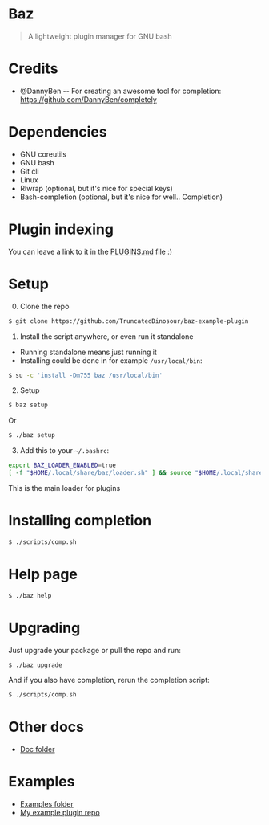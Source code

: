 # Baz

> A lightweight plugin manager for GNU bash

# Credits

- @DannyBen -- For creating an awesome tool for completion: https://github.com/DannyBen/completely

# Dependencies

- GNU coreutils
- GNU bash
- Git cli
- Linux
- Rlwrap (optional, but it's nice for special keys)
- Bash-completion (optional, but it's nice for well.. Completion)

# Plugin indexing

You can leave a link to it in the [PLUGINS.md](/PLUGINS.md) file :)

# Setup

0. Clone the repo

```bash
$ git clone https://github.com/TruncatedDinosour/baz-example-plugin
```

1. Install the script anywhere, or even run it standalone

- Running standalone means just running it
- Installing could be done in for example `/usr/local/bin`:

```bash
$ su -c 'install -Dm755 baz /usr/local/bin'
```

2. Setup

```bash
$ baz setup
```

Or

```bash
$ ./baz setup
```

3. Add this to your `~/.bashrc`:

```bash
export BAZ_LOADER_ENABLED=true
[ -f "$HOME/.local/share/baz/loader.sh" ] && source "$HOME/.local/share/baz/loader.sh"
```

This is the main loader for plugins

# Installing completion

```bash
$ ./scripts/comp.sh
```

# Help page

```bash
$ ./baz help
```

# Upgrading

Just upgrade your package or pull the repo
and run:

```bash
$ ./baz upgrade
```

And if you also have completion, rerun the completion
script:

```bash
$ ./scripts/comp.sh
```

# Other docs

- [Doc folder](/doc)

# Examples

- [Examples folder](/examples)
- [My example plugin repo](https://github.com/TruncatedDinosour/baz-example-plugin)
